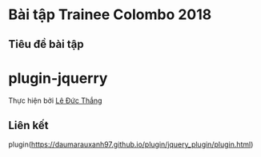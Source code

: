 # Bài tập Trainee Colombo 2018

## Tiêu đề bài tập

# plugin-jquerry


Thực hiện bởi [Lê Đức Thắng](https://github.com/daumarauxanh97)

## Liên kết

plugin(https://daumarauxanh97.github.io/plugin/jquery_plugin/plugin.html)
